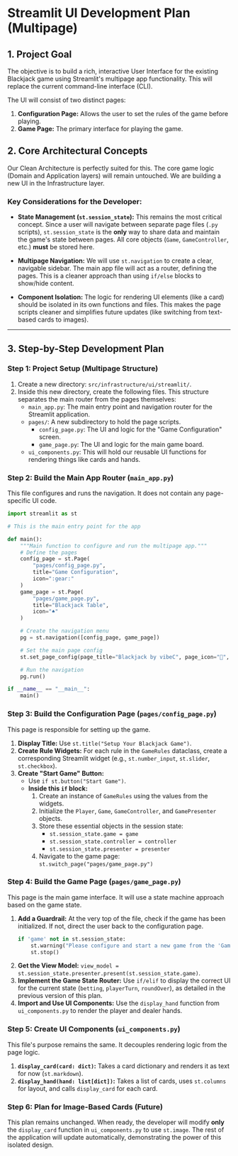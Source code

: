 # Streamlit UI Development Plan (Multipage)

## 1. Project Goal

The objective is to build a rich, interactive User Interface for the existing Blackjack game using Streamlit's multipage app functionality. This will replace the current command-line interface (CLI).

The UI will consist of two distinct pages:
1.  **Configuration Page:** Allows the user to set the rules of the game before playing.
2.  **Game Page:** The primary interface for playing the game.

## 2. Core Architectural Concepts

Our Clean Architecture is perfectly suited for this. The core game logic (Domain and Application layers) will remain untouched. We are building a new UI in the Infrastructure layer.

### Key Considerations for the Developer:

*   **State Management (`st.session_state`):** This remains the most critical concept. Since a user will navigate between separate page files (`.py` scripts), `st.session_state` is the **only** way to share data and maintain the game's state between pages. All core objects (`Game`, `GameController`, etc.) **must** be stored here.

*   **Multipage Navigation:** We will use `st.navigation` to create a clear, navigable sidebar. The main app file will act as a router, defining the pages. This is a cleaner approach than using `if/else` blocks to show/hide content.

*   **Component Isolation:** The logic for rendering UI elements (like a card) should be isolated in its own functions and files. This makes the page scripts cleaner and simplifies future updates (like switching from text-based cards to images).

---

## 3. Step-by-Step Development Plan

### Step 1: Project Setup (Multipage Structure)

1.  Create a new directory: `src/infrastructure/ui/streamlit/`.
2.  Inside this new directory, create the following files. This structure separates the main router from the pages themselves:
    *   `main_app.py`: The main entry point and navigation router for the Streamlit application.
    *   `pages/`: A new subdirectory to hold the page scripts.
        *   `config_page.py`: The UI and logic for the "Game Configuration" screen.
        *   `game_page.py`: The UI and logic for the main game board.
    *   `ui_components.py`: This will hold our reusable UI functions for rendering things like cards and hands.

### Step 2: Build the Main App Router (`main_app.py`)

This file configures and runs the navigation. It does not contain any page-specific UI code.

```python
import streamlit as st

# This is the main entry point for the app

def main():
    """Main function to configure and run the multipage app."""
    # Define the pages
    config_page = st.Page(
        "pages/config_page.py",
        title="Game Configuration",
        icon=":gear:"
    )
    game_page = st.Page(
        "pages/game_page.py",
        title="Blackjack Table",
        icon="♠️"
    )

    # Create the navigation menu
    pg = st.navigation([config_page, game_page])

    # Set the main page config
    st.set_page_config(page_title="Blackjack by vibeC", page_icon="🎲", layout="wide")

    # Run the navigation
    pg.run()

if __name__ == "__main__":
    main()
```

### Step 3: Build the Configuration Page (`pages/config_page.py`)

This page is responsible for setting up the game.

1.  **Display Title:** Use `st.title("Setup Your Blackjack Game")`.
2.  **Create Rule Widgets:** For each rule in the `GameRules` dataclass, create a corresponding Streamlit widget (e.g., `st.number_input`, `st.slider`, `st.checkbox`).
3.  **Create "Start Game" Button:**
    *   Use `if st.button("Start Game")`.
    *   **Inside this `if` block:**
        1.  Create an instance of `GameRules` using the values from the widgets.
        2.  Initialize the `Player`, `Game`, `GameController`, and `GamePresenter` objects.
        3.  Store these essential objects in the session state:
            *   `st.session_state.game = game`
            *   `st.session_state.controller = controller`
            *   `st.session_state.presenter = presenter`
        4.  Navigate to the game page: `st.switch_page("pages/game_page.py")`

### Step 4: Build the Game Page (`pages/game_page.py`)

This page is the main game interface. It will use a state machine approach based on the game state.

1.  **Add a Guardrail:** At the very top of the file, check if the game has been initialized. If not, direct the user back to the configuration page.
    ```python
    if 'game' not in st.session_state:
        st.warning("Please configure and start a new game from the 'Game Configuration' page first.")
        st.stop()
    ```
2.  **Get the View Model:** `view_model = st.session_state.presenter.present(st.session_state.game)`.
3.  **Implement the Game State Router:** Use `if/elif` to display the correct UI for the current state (`betting`, `playerTurn`, `roundOver`), as detailed in the previous version of this plan.
4.  **Import and Use UI Components:** Use the `display_hand` function from `ui_components.py` to render the player and dealer hands.

### Step 5: Create UI Components (`ui_components.py`)

This file's purpose remains the same. It decouples rendering logic from the page logic.

1.  **`display_card(card: dict)`:** Takes a card dictionary and renders it as text for now (`st.markdown`).
2.  **`display_hand(hand: list[dict])`:** Takes a list of cards, uses `st.columns` for layout, and calls `display_card` for each card.

### Step 6: Plan for Image-Based Cards (Future)

This plan remains unchanged. When ready, the developer will modify **only** the `display_card` function in `ui_components.py` to use `st.image`. The rest of the application will update automatically, demonstrating the power of this isolated design.